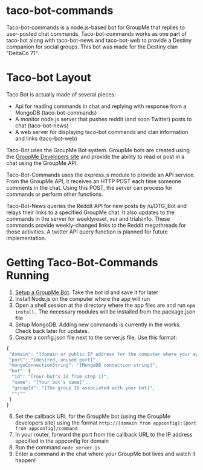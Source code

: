 # taco-bot-commands
Taco-bot-commands is a node.js-based bot for GroupMe that replies to user-posted chat commands. Taco-bot-commands works as one part of taco-bot along with taco-bot-news and taco-bot-web to provide a Destiny companion for social groups. This bot was made for the Destiny clan "DeltaCo 71".


# Taco-bot Layout
Taco Bot is actually made of several pieces:
  * Api for reading commands in chat and replying with response from a MongoDB (taco-bot-commands)
  * A monitor node.js server that pushes reddit (and soon Twitter) posts to chat (taco-bot-news)
  * A web server for displaying taco-bot commands and clan information and links (taco-bot-web)

Taco-Bot uses the  GroupMe Bot system. GroupMe bots are created using the [GroupMe Developers site](https://dev.groupme.com/) and provide the ability to read or post in a chat using the GroupMe API.

Taco-Bot-Commands uses the express.js module to provide an API service. From the GroupMe API, it receives an HTTP POST each time someone comments in the chat. Using this POST, the server can process for commands or perform other functions.

Taco-Bot-News queries the Reddit API for new posts by /u/DTG_Bot and relays their links to a specified GroupMe chat. It also updates to the commands in the server for weeklyreset, xur and trialsinfo. These commands provide weekly-changed links to the Reddit megathreads for those activities. A twitter API query function is planned for future implementation.

# Getting Taco-Bot-Commands Running
1. [Setup a GroupMe Bot](https://dev.groupme.com/tutorials/bots). Take the bot id and save it for later
2. Install Node.js on the computer where the app will run
3. Open a shell session at the directory where the app files are and run `npm install.` The necessary modules will be installed from the package.json file
4. Setup MongoDB. Adding new commands is currently in the works. Check back later for updates.
5. Create a config.json file next to the server.js file. Use this format:
```javascript
{
 "domain": "[domain or public IP address for the computer where your app is running]",
 "port": "[desired, unused port]",
 "mongoConnectionString": "[MongoDB connection string]",
 "bot": {
  "id": "[Your bot's id from step 1]",
  "name": "[Your bot's name]",
  "groupId": "[The group ID associated with your bot]",
  "":""
 }
}
```
6. Set the callback URL for the GroupMe bot (using the GroupMe developers site) using the format `http://[domain from appconfig]:[port from appconfig]/command`
7. In your router, forward the port from the callback URL to the IP address specified in the appconfig for domain
8. Run the command `node server.js`
9. Enter a command in the chat where your GroupMe bot lives and watch it happen!

